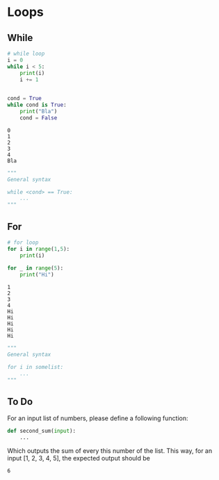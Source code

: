 # Loops
## While
```python
# while loop
i = 0
while i < 5:
    print(i)
    i += 1
    

cond = True
while cond is True:
    print("Bla")
    cond = False
```
```
0
1
2
3
4
Bla
```
```python
"""
General syntax

while <cond> == True:
    ...
"""
```
## For
```python
# for loop
for i in range(1,5):
    print(i)
    
for _ in range(5):
    print("Hi")
```
```
1
2
3
4
Hi
Hi
Hi
Hi
Hi
```
```python
"""
General syntax

for i in somelist:
    ...
"""
```
## To Do

For an input list of numbers, please define a following function: 

```python
def second_sum(input):
    ...
```
Which outputs the sum of every this number of the list. 
This way, for an input [1, 2, 3, 4, 5], the expected output should be

```
6
```